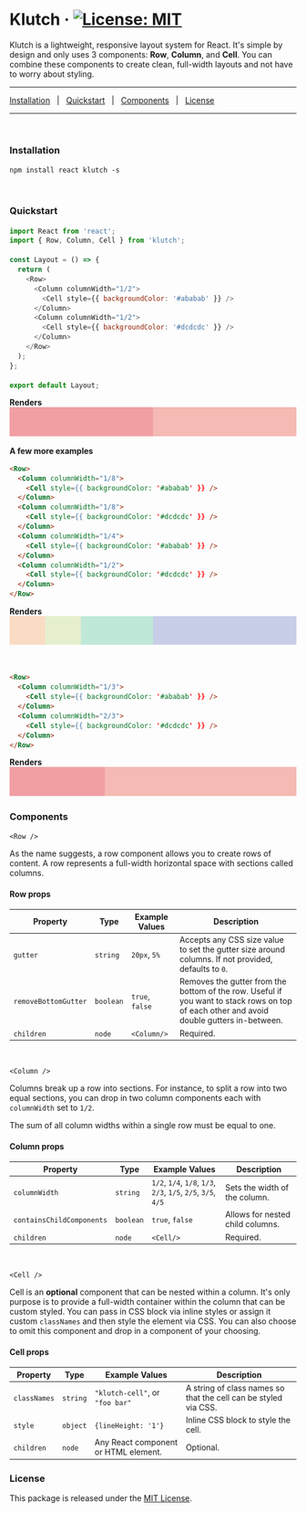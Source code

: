 # Klutch &middot; [![License: MIT](https://img.shields.io/badge/License-MIT-yellow.svg)](https://opensource.org/licenses/MIT)
Klutch is a lightweight, responsive layout system for React. It's simple by design and only uses 3 components: **Row**, **Column**, and **Cell**. You can combine these components to create clean, full-width layouts and not have to worry about styling.

---

[Installation](#installation) &nbsp; | &nbsp; [Quickstart](#quickstart) &nbsp; | &nbsp; [Components](#components) &nbsp; | &nbsp; [License](#license)

---


<br>


### Installation
```
npm install react klutch -s
```

<br>

### Quickstart
```js
import React from 'react';
import { Row, Column, Cell } from 'klutch';

const Layout = () => {
  return (
    <Row>
      <Column columnWidth="1/2">
        <Cell style={{ backgroundColor: '#ababab' }} />
      </Column>
      <Column columnWidth="1/2">
        <Cell style={{ backgroundColor: '#dcdcdc' }} />
      </Column>
    </Row>
  );
};

export default Layout;
```

**Renders**
![Two equal columns](https://github.com/kevinnayar/klutch/blob/master/images/columns-1_2-1_2.png)

**A few more examples**
```html
<Row>
  <Column columnWidth="1/8">
    <Cell style={{ backgroundColor: '#ababab' }} />
  </Column>
  <Column columnWidth="1/8">
    <Cell style={{ backgroundColor: '#dcdcdc' }} />
  </Column>
  <Column columnWidth="1/4">
    <Cell style={{ backgroundColor: '#ababab' }} />
  </Column>
  <Column columnWidth="1/2">
    <Cell style={{ backgroundColor: '#dcdcdc' }} />
  </Column>
</Row>
```

**Renders**
![A row with 4 columns: 1/8, 1/8, 1/4, and 1/2](https://github.com/kevinnayar/klutch/blob/master/images/columns-1_8-1_8-1_4-1_2.png)

<br>

```html
<Row>
  <Column columnWidth="1/3">
    <Cell style={{ backgroundColor: '#ababab' }} />
  </Column>
  <Column columnWidth="2/3">
    <Cell style={{ backgroundColor: '#dcdcdc' }} />
  </Column>
</Row>
```

**Renders**
![A row with 2 columns: 1/3 and 2/3](https://github.com/kevinnayar/klutch/blob/master/images/columns-1_3-2_3.png)

### Components
```
<Row />
```

As the name suggests, a row component allows you to create rows of content. A row represents a full-width horizontal space with sections called columns.

#### Row props
|Property|Type|Example Values|Description|
| --------- | --- | ----------- | ----------- |
|`gutter`|`string`|`20px`, `5%`| Accepts any CSS size value to set the gutter size around columns. If not provided, defaults to `0`.|
|`removeBottomGutter`|`boolean`|`true`, `false`|Removes the gutter from the bottom of the row. Useful if you want to stack rows on top of each other and avoid double gutters in-between.|
|`children`|`node`|`<Column/>`|Required.|

<br>

```
<Column />
```

Columns break up a row into sections. For instance, to split a row into two equal sections, you can drop in two column components each with `columnWidth` set to `1/2`.

The sum of all column widths within a single row must be equal to one.

#### Column props

|Property|Type|Example Values|Description|
| --------- | --- | ----------- | ----------- |
|`columnWidth`|`string`|`1/2`, `1/4`, `1/8`, `1/3`, `2/3`, `1/5`, `2/5`, `3/5`, `4/5`| Sets the width of the column.|
|`containsChildComponents`|`boolean`|`true`, `false`|Allows for nested child columns.|
|`children`|`node`|`<Cell/>`|Required.|

<br>

```
<Cell />
```

Cell is an **optional** component that can be nested within a column. It's only purpose is to provide a full-width container within the column that can be custom styled. You can pass in CSS block via inline styles or assign it custom `classNames` and then style the element via CSS. You can also choose to omit this component and drop in a component of your choosing.

#### Cell props

|Property|Type|Example Values|Description|
| --------- | --- | ----------- | ----------- |
|`classNames`|`string`|`"klutch-cell"`, or `"foo bar"`|A string of class names so that the cell can be styled via CSS.|
|`style`|`object`|`{lineHeight: '1'}`| Inline CSS block to style the cell.|
|`children`|`node`|Any React component or HTML element.|Optional.|

### License
This package is released under the [MIT License](https://en.wikipedia.org/wiki/MIT_License).
